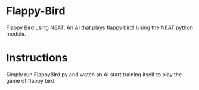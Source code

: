 # Flappy-Bird
 Flappy Bird using NEAT.
 An AI that plays flappy bird! Using the NEAT python module.

# Instructions
 Simply run FlappyBird.py and watch an AI start training itself to play the game of flappy bird!